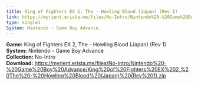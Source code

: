 ```yaml
---
title: King of Fighters EX 2, The - Howling Blood (Japan) (Rev 1)
link: https://myrient.erista.me/files/No-Intro/Nintendo%20-%20Game%20Boy%20Advance/King%20of%20Fighters%20EX%202,%20The%20-%20Howling%20Blood%20(Japan)%20(Rev%201).zip
type: single1
System: Nintendo - Game Boy Advance
---
```

<b>Game:</b> King of Fighters EX 2, The - Howling Blood (Japan) (Rev 1)<br>
<b>System:</b> Nintendo - Game Boy Advance<br>
<b>Collection:</b> No-Intro<br>
<b>Download:</b> https://myrient.erista.me/files/No-Intro/Nintendo%20-%20Game%20Boy%20Advance/King%20of%20Fighters%20EX%202,%20The%20-%20Howling%20Blood%20(Japan)%20(Rev%201).zip